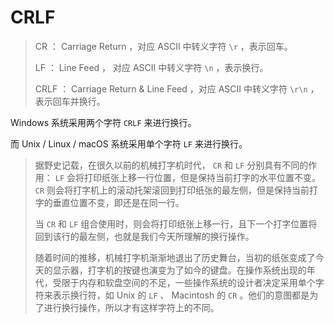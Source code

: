 # CRLF

> CR ： Carriage Return ，对应 ASCII 中转义字符 `\r` ，表示回车。
>
> LF ： Line Feed ， 对应 ASCII 中转义字符 `\n` ，表示换行。
>
> CRLF ： Carriage Return & Line Feed ，对应 ASCII 中转义字符 `\r\n` ，表示回车并换行。

Windows 系统采用两个字符 `CRLF` 来进行换行。

而 Unix / Linux / macOS 系统采用单个字符 `LF` 来进行换行。

> 据野史记载，在很久以前的机械打字机时代， `CR` 和 `LF` 分别具有不同的作用： `LF` 会将打印纸张上移一行位置，但是保持当前打字的水平位置不变。 `CR` 则会将打字机上的滚动托架滚回到打印纸张的最左侧，但是保持当前打字的垂直位置不变，即还是在同一行。
>
> 当 `CR` 和 `LF` 组合使用时，则会将打印纸张上移一行，且下一个打字位置将回到该行的最左侧，也就是我们今天所理解的换行操作。
>
> 随着时间的推移，机械打字机渐渐地退出了历史舞台，当初的纸张变成了今天的显示器，打字机的按键也演变为了如今的键盘。在操作系统出现的年代，受限于内存和软盘空间的不足，一些操作系统的设计者决定采用单个字符来表示换行符，如 Unix 的 `LF` 、 Macintosh 的 `CR` 。他们的意图都是为了进行换行操作，所以才有这样字符上的不同。